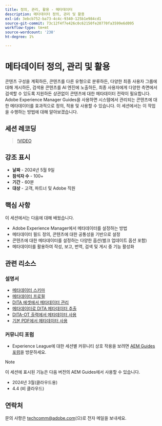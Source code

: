 ```yaml
---
title: 정의, 관리, 활용 - 메타데이터
description: 메타데이터 정의, 관리 및 활용
exl-id: 3ebcb752-ba73-4c4c-9340-125b1e984cd1
source-git-commit: 73c12f4f7e426c0c62150fe20770fa3599e6d095
workflow-type: tm+mt
source-wordcount: '238'
ht-degree: 1%

---
```


# 메타데이터 정의, 관리 및 활용

콘텐츠 구성을 계획하든, 콘텐츠를 다른 유형으로 분류하든, 다양한 최종 사용자 그룹에 대해 게시하든, 검색용 콘텐츠를 AI 엔진에 노출하든, 최종 사용자에게 다양한 측면에서 검색할 수 있도록 지원하든 상관없이 콘텐츠에 대한 메타데이터 전략이 필요합니다.
Adobe Experience Manager Guides을 사용하면 시스템에서 관리되는 콘텐츠에 대한 메타데이터를 효과적으로 정의, 적용 및 사용할 수 있습니다. 이 세션에서는 이 작업을 수행하는 방법에 대해 알아보겠습니다.


## 세션 레코딩

>[!VIDEO](https://video.tv.adobe.com/v/3429088/asset-metadata-guides-metadata-aem-guides?quality=12&learn=on)


## 강조 표시

- **날짜** - 2024년 5월 9일
- **참석자 수** - 100+
- **기간** - 60분
- **대상** - 고객, 파트너 및 Adobe 직원

## 핵심 사항

이 세션에서는 다음에 대해 배웠습니다.
- Adobe Experience Manager에서 메타데이터를 설정하는 방법
- 메타데이터 필드 정의, 콘텐츠에 대한 공통성을 기반으로 설정
- 콘텐츠에 대한 메타데이터를 설정하는 다양한 옵션(벌크 업데이트 옵션 포함)
- 메타데이터를 활용하여 작성, 보고, 번역, 검색 및 게시 중 기능 활성화


## 관련 리소스

### 설명서

- [메타데이터 스키마](https://experienceleague.adobe.com/ko/docs/experience-manager-cloud-service/content/assets/manage/metadata-schemas)
- [메타데이터 프로필](https://experienceleague.adobe.com/ko/docs/experience-manager-cloud-service/content/assets/manage/metadata-profiles)
- [DITA 에셋에서 메타데이터 관리](https://experienceleague.adobe.com/ko/docs/experience-manager-guides/using/knowledge-base/kb-articles/authoring/reports/manage-metadata)
- [메타데이터로 DITA 메타데이터 추출](https://experienceleague.adobe.com/ko/docs/experience-manager-guides/using/install-guide/cs-ig/aem-asset-search-cs/conf-dita-search#id192SF0G10YK)
- [DITA-OT 출력에서 메타데이터 사용](https://experienceleague.adobe.com/ko/docs/experience-manager-guides/using/install-guide/on-prem-ig/output-gen-config/conf-output-generation#id191LF0U0TY4)
- [기본 PDF에서 메타데이터 사용](https://experienceleague.adobe.com/ko/docs/experience-manager-guides/using/user-guide/output-gen/web-editor/native-pdf-web-editor#native-pdf-publishing)


### 커뮤니티 포럼

- Experience League에 대한 세션별 커뮤니티 상호 작용을 보려면 [AEM Guides 포럼](https://experienceleaguecommunities.adobe.com/t5/experience-manager-guides/bd-p/xml-documentation-discussions?profile.language=ko)을 방문하세요.


>[!NOTE]
>
> 이 세션에 표시된 기능은 다음 버전의 AEM Guides에서 사용할 수 있습니다.
> - 2024년 3월(클라우드용)
> - 4.4 (비 클라우드)



## 연락처

문의 사항은 <techcomm@adobe.com>(으)로 전자 메일을 보내세요.
